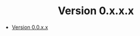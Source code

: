 <h1 align="center" style="font-weight: bold">
    Version 0.x.x.x
</h1>

- [Version 0.0.x.x](0/README.md)